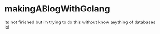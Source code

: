 # makingABlogWithGolang
 its not finished
but im trying to do this without know anything of databases lol
